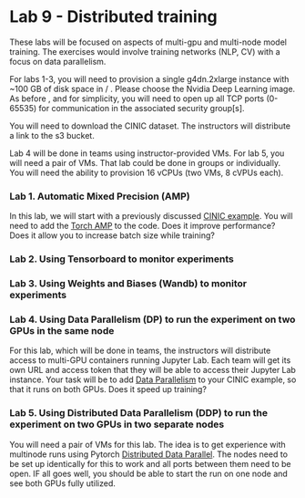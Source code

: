 # Lab 9 - Distributed training



These labs will be focused on aspects of multi-gpu and multi-node model training.
The exercises would involve training networks (NLP, CV) with a focus on data parallelism.

For labs 1-3, you will need to provision a single g4dn.2xlarge instance with ~100 GB of disk space in / . Please choose the Nvidia Deep Learning image.  As before , and for simplicity, you will need to open up all TCP ports (0-65535) for communication in the associated security group[s].

You will need to download the CINIC dataset. The instructors will distribute a link to the s3 bucket.

Lab 4 will be done in teams using instructor-provided VMs. For lab 5, you will need a pair of VMs. That lab could be done in groups or individually. You will need the ability to provision 16 vCPUs (two VMs, 8 cVPUs each).

### Lab 1. Automatic Mixed Precision (AMP)
In this lab, we will start with a previously discussed [CINIC example](cinic.ipynb). You will need to add the [Torch AMP](https://pytorch.org/docs/stable/amp.html) to the code.  Does it improve performance? Does it allow you to increase batch size while training?

### Lab 2. Using Tensorboard to monitor experiments

### Lab 3. Using Weights and Biases (Wandb) to monitor experiments

### Lab 4. Using Data Parallelism (DP) to run the experiment on two GPUs in the same node
For this lab, which will be done in teams, the instructors will distribute access to multi-GPU containers running Jupyter Lab. Each team will get its own URL and access token that they will be able to access their Jupyter Lab instance. Your task will be to add [Data Parallelism](https://pytorch.org/tutorials/beginner/blitz/data_parallel_tutorial.html) to your CINIC example, so that it runs on both GPUs.  Does it speed up training?

### Lab 5. Using Distributed Data Parallelism (DDP) to run the experiment on two GPUs in two separate nodes
You will need a pair of VMs for this lab. The idea is to get experience with multinode runs using Pytorch [Distributed Data Parallel](https://pytorch.org/tutorials/intermediate/ddp_tutorial.html). The nodes need to be set up identically for this to work and all ports between them need to be open. IF all goes well, you should be able to start the run on one node and see both GPUs fully utilized.
